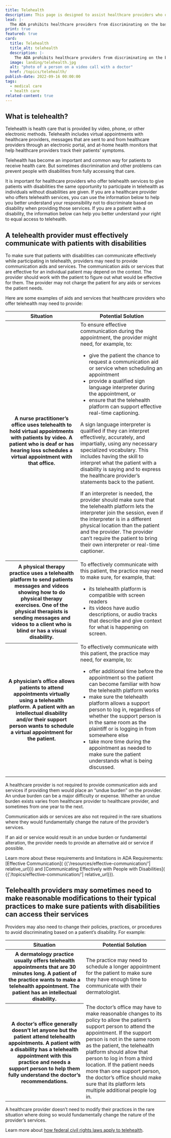 ```yaml
---
title: Telehealth
description: This page is designed to assist healthcare providers who offer telehealth services to give patients with disabilities the same opportunity to participate in telehealth as individuals without disabilities and persons with disabilities better understand their right to equal access to telehealth.
lead: |-
  The ADA prohibits healthcare providers from discriminating on the basis of disability. This is true when health care is provided in person or through “telehealth.”
print: true
featured: true
card:
  title: Telehealth
  title_alt: telehealth
  description: |-
    The ADA prohibits healthcare providers from discriminating on the basis of disability. This is true when health care is provided in person or through “telehealth.”
  image: landing/telehealth.jpg
  alt: "photo of a person on a video call with a doctor"
  href: /topics/telehealth/
publish-date: 2022-09-16 00:00:00
tags:
  - medical care
  - health care
related-content: true
---
```

## What is telehealth?

Telehealth is health care that is provided by video, phone, or other electronic methods. Telehealth includes virtual appointments with healthcare providers, messages that are sent to and from healthcare providers through an electronic portal, and at-home health monitors that help healthcare providers track their patients’ symptoms.

Telehealth has become an important and common way for patients to receive health care. But sometimes discrimination and other problems can prevent people with disabilities from fully accessing that care.

It is important for healthcare providers who offer telehealth services to give patients with disabilities the same opportunity to participate in telehealth as individuals without disabilities are given. If you are a healthcare provider who offers telehealth services, you can use the information below to help you better understand your responsibility not to discriminate based on disability when providing those services. If you are a patient with a disability, the information below can help you better understand your right to equal access to telehealth.

## A telehealth provider must effectively communicate with patients with disabilities

To make sure that patients with disabilities can communicate effectively while participating in telehealth, providers may need to provide communication aids and services. The communication aids or services that are effective for an individual patient may depend on the context. The provider should work with the patient to figure out what would be effective for them. The provider may not charge the patient for any aids or services the patient needs.

Here are some examples of aids and services that healthcare providers who offer telehealth may need to provide:

<table class="usa-table">
<thead>
<tr>
<th scope="col">Situation</th>
<th scope="col">Potential Solution</th>
</tr>
</thead>
<tbody>
<tr>
<th scope="row">A nurse practitioner’s office uses telehealth to hold virtual appointments with patients by video. A patient who is deaf or has hearing loss schedules a virtual appointment with that office.</th>
<td>To ensure effective communication during the appointment, the provider might need, for example, to:
<ul>
<li>give the patient the chance to request a communication aid or service when scheduling an appointment</li>
<li>provide a qualified sign language interpreter during the appointment, or</li>
<li>ensure that the telehealth platform can support effective real-time captioning.</li>
</ul>
<p>A sign language interpreter is qualified if they can interpret effectively, accurately, and impartially, using any necessary specialized vocabulary. This includes having the skill to interpret what the patient with a disability is saying and to express the healthcare provider’s statements back to the patient.</p>
<p>If an interpreter is needed, the provider should make sure that the telehealth platform lets the interpreter join the session, even if the interpreter is in a different physical location than the patient and the provider. The provider can’t require the patient to bring their own interpreter or real-time captioner.</p>
</td>
</tr>
<tr>
<th scope="row">A physical therapy practice uses a telehealth platform to send patients messages and videos showing how to do physical therapy exercises. One of the physical therapists is sending messages and videos to a client who is blind or has a visual disability.</th>
<td>To effectively communicate with this patient, the practice may need to make sure, for example, that:
<ul>
<li>its telehealth platform is compatible with screen readers</li>
<li>its videos have audio descriptions, or audio tracks that describe and give context for what is happening on screen.</li>
</ul></td>
</tr>
<tr>
<th scope="row">A physician’s office allows patients to attend appointments virtually using a telehealth platform. A patient with an intellectual disability and/or their support person wants to schedule a virtual appointment for the patient.</th>
<td>To effectively communicate with this patient, the practice may need, for example, to:
<ul>
<li>offer additional time before the appointment so the patient can become familiar with how the telehealth platform works</li>
<li>make sure the telehealth platform allows a support person to log in, regardless of whether the support person is in the same room as the plaintiff or is logging in from somewhere else</li>
<li>take more time during the appointment as needed to make sure the patient understands what is being discussed.</li>
</ul></td>
</tr>
</tbody>
</table>

A healthcare provider is not required to provide communication aids and services if providing them would place an “undue burden” on the provider. An undue burden can be a major difficulty or expense.  Whether an undue burden exists varies from healthcare provider to healthcare provider, and sometimes from one year to the next.

Communication aids or services are also not required in the rare situations where they would fundamentally change the nature of the provider’s services.

If an aid or service would result in an undue burden or fundamental alteration, the provider needs to provide an alternative aid or service if possible.

Learn more about these requirements and limitations in ADA Requirements: [Effective Communication]( {{'/resources/effective-communication/'| relative_url}}) and  [Communicating Effectively with People with Disabilities]( {{'/topics/effective-communication/'| relative_url}}).

## Telehealth providers may sometimes need to make reasonable modifications to their typical practices to make sure patients with disabilities can access their services

Providers may also need to change their policies, practices, or procedures to avoid discriminating based on a patient’s disability.  For example:

<table class="usa-table">
<thead>
<tr>
<th scope="col">Situation</th>
<th scope="col">Potential Solution</th>
</tr>
</thead>
<tbody>
<tr>
<th scope="row">A dermatology practice usually offers telehealth appointments that are 30 minutes long. A patient of the practice wants to make a telehealth appointment. The patient has an intellectual disability.</th>
<td>The practice may need to schedule a longer appointment for the patient to make sure they have enough time to communicate with their dermatologist.</td>
</tr>
<tr>
<th scope="row">A doctor’s office generally doesn’t let anyone but the patient attend telehealth appointments. A patient with a disability has a telehealth appointment with this practice and needs a support person to help them fully understand the doctor’s recommendations.</th>
<td>The doctor’s office may have to make reasonable changes to its policy to allow the patient’s support person to attend the appointment. If the support person is not in the same room as the patient, the telehealth platform should allow that person to log in from a third location.  If the patient needs more than one support person, the doctor’s office should make sure that its platform lets multiple additional people log in.</td>
</tr>
</tbody>
</table>

A healthcare provider doesn’t need to modify their practices in the rare situation where doing so would fundamentally change the nature of the provider’s services.

Learn more about [how federal civil rights laws apply to telehealth](https://archive.ada.gov/telehealth_guidance.pdf).
